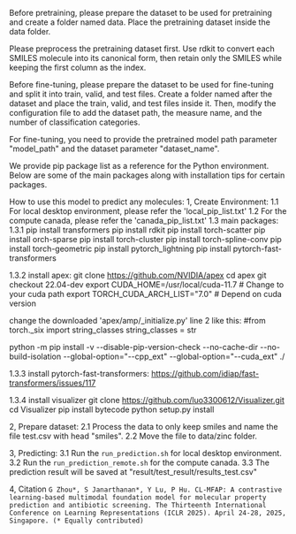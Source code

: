 Before pretraining, please prepare the dataset to be used for pretraining and create a folder named data. Place the pretraining dataset inside the data folder.

Please preprocess the pretraining dataset first. Use rdkit to convert each SMILES molecule into its canonical form, then retain only the SMILES while keeping the first column as the index.

Before fine-tuning, please prepare the dataset to be used for fine-tuning and split it into train, valid, and test files. Create a folder named after the dataset and place the train, valid, and test files inside it. Then, modify the configuration file to add the dataset path, the measure name, and the number of classification categories.

For fine-tuning, you need to provide the pretrained model path parameter "model_path" and the dataset parameter "dataset_name".

We provide pip package list as a reference for the Python environment. Below are some of the main packages along with installation tips for certain packages.

How to use this model to predict any molecules:
1, Create Environment:
1.1 For local desktop environment, please refer the 'local_pip_list.txt'
1.2 For the compute canada, please refer the 'canada_pip_list.txt'
1.3 main packages:
1.3.1
pip install transformers
pip install rdkit
pip install torch-scatter
pip install orch-sparse
pip install torch-cluster
pip install torch-spline-conv
pip install torch-geometric 
pip install pytorch_lightning
pip install pytorch-fast-transformers

1.3.2 install apex:
git clone https://github.com/NVIDIA/apex
cd apex
git checkout 22.04-dev
export CUDA_HOME=/usr/local/cuda-11.7 # Change to your cuda path
export TORCH_CUDA_ARCH_LIST="7.0" # Depend on cuda version

change the downloaded 'apex/amp/_initialize.py' line 2 like this:
#from torch._six import string_classes
string_classes = str

python -m pip install -v --disable-pip-version-check --no-cache-dir --no-build-isolation --global-option="--cpp_ext" --global-option="--cuda_ext" ./

1.3.3 install pytorch-fast-transformers:
https://github.com/idiap/fast-transformers/issues/117

1.3.4 install visualizer
git clone https://github.com/luo3300612/Visualizer.git
cd Visualizer
pip install bytecode
python setup.py install

2, Prepare dataset:
2.1 Process the data to only keep smiles and name the file test.csv with head "smiles".
2.2 Move the file to data/zinc folder.

3, Predicting:
3.1 Run the `run_prediction.sh` for local desktop environment.
3.2 Run the `run_prediction_remote.sh` for the compute canada.
3.3 The prediction result will be saved at "result/test_result/results_test.csv"

4, Citation
`G Zhou*, S Janarthanan*, Y Lu, P Hu. CL-MFAP: A contrastive learning-based multimodal foundation model for molecular property prediction and antibiotic screening. The Thirteenth International Conference on Learning Representations (ICLR 2025). April 24-28, 2025, Singapore. (* Equally contributed)`
